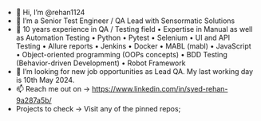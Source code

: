 - 👋 Hi, I’m @rehan1124
- 👀 I’m a Senior Test Engineer / QA Lead with Sensormatic Solutions
- 🌱 10 years experience in QA / Testing field • Expertise in Manual as well as Automation Testing • Python • Pytest • Selenium • UI and API Testing • Allure reports • Jenkins • Docker • MABL (mabl) • JavaScript • Object-oriented programming (OOPs concepts) • BDD Testing (Behavior-driven Development) • Robot Framework
- 💞️ I’m looking for new job opportunities as Lead QA. My last working day is 10th May 2024.
- 📫 Reach me out on -> https://www.linkedin.com/in/syed-rehan-9a287a5b/
- Projects to check -> Visit any of the pinned repos;

<!---
rehan1124/rehan1124 is a ✨ special ✨ repository because its `README.md` (this file) appears on your GitHub profile.
You can click the Preview link to take a look at your changes.
--->
